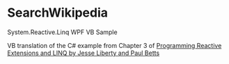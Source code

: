 # SearchWikipedia
System.Reactive.Linq WPF VB Sample

VB translation of the C# example from Chapter 3 of [Programming Reactive Extensions and LINQ by Jesse Liberty and Paul Betts](https://www.apress.com/us/book/9781430237471)
